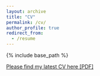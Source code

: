 ```yaml
---
layout: archive
title: "CV"
permalink: /cv/
author_profile: true
redirect_from:
  - /resume
---
```


{% include base_path %}

[Please find my latest CV here [PDF]](http://thestlucas.github.io/files/cv.pdf)


